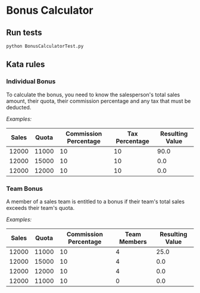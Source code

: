 Bonus Calculator
================
## Run tests
`python BonusCalculatorTest.py`  

## Kata rules

### Individual Bonus
To calculate the bonus, you need to know the salesperson's total sales amount, their quota, their commission percentage and any tax that must be deducted.

*Examples:*

|Sales	|Quota|	Commission Percentage|	Tax Percentage | Resulting Value|
|-------|-----|----------------------|-------------------------|---|
|12000	| 11000 |	10        |			            10|		        90.0|
|12000	| 15000 |	10 |			            10|		        0.0|
|12000	| 12000|	10 |		            10|		        0.0|


### Team Bonus
A member of a sales team is entitled to a bonus if their team's total sales exceeds their team's quota.

*Examples:*

|Sales|	Quota|	Commission Percentage|	Team Members|	Resulting Value|
|-----|------|---------------------|-------------|-----------------|
|12000|	11000|	10			           | 4		       | 25.0|
|12000|	15000|	10			           | 4		       | 0.0|
|12000|	12000|	10			           | 4		       | 0.0|
|12000|	11000|	10			           | 0		       | 0.0|



